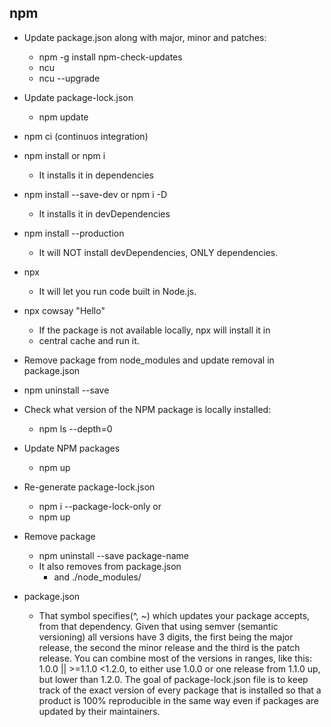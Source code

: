 ## npm
- Update package.json along with major, minor and patches:
  - npm -g install npm-check-updates
  - ncu
  - ncu --upgrade 

 - Update package-lock.json
   - npm update

 - npm ci (continuos integration)

 - npm install <package> or npm i <package>
   - It installs it in dependencies

 - npm install --save-dev <package> or npm i -D <package>
   - It installs it in devDependencies

 - npm install --production
   - It will NOT install devDependencies, ONLY dependencies.

 - npx
   - It will let you run code built in Node.js.

 - npx cowsay "Hello"
   - If the package is not available locally, npx will install it in 
   - central cache and run it. 

- Remove package from node_modules and update removal in package.json
 - npm uninstall --save 

- Check what version of the NPM package is locally installed:
  - npm ls --depth=0

- Update NPM packages
  - npm up

- Re-generate package-lock.json
  - npm i --package-lock-only
  or
  - npm up

- Remove package
  - npm uninstall --save package-name
  - It also removes from package.json
    - and ./node_modules/

- package.json
  - That symbol specifies(^, ~) which updates your package accepts, from that dependency.
    Given that using semver (semantic versioning) all versions have 3 digits, the first being the major release, the second the minor release and the third is the patch release.
    You can combine most of the versions in ranges, like this: 1.0.0 || >=1.1.0 <1.2.0, to either use 1.0.0 or one release from 1.1.0 up, but lower than 1.2.0.
The goal of package-lock.json file is to keep track of the exact version of every package that is installed so that a product is 100% reproducible in the same way even if packages are updated by their maintainers.
